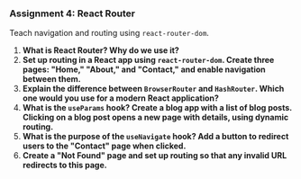 ### **Assignment 4: React Router**
Teach navigation and routing using `react-router-dom`.

1. **What is React Router? Why do we use it?**  
2. **Set up routing in a React app using `react-router-dom`. Create three pages: "Home," "About," and "Contact," and enable navigation between them.**  
3. **Explain the difference between `BrowserRouter` and `HashRouter`. Which one would you use for a modern React application?**  
4. **What is the `useParams` hook? Create a blog app with a list of blog posts. Clicking on a blog post opens a new page with details, using dynamic routing.**  
5. **What is the purpose of the `useNavigate` hook? Add a button to redirect users to the "Contact" page when clicked.**  
6. **Create a "Not Found" page and set up routing so that any invalid URL redirects to this page.**  
